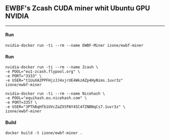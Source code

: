 ## EWBF's Zcash CUDA miner whit Ubuntu GPU NVIDIA
-----

#### Run
```
nvidia-docker run -ti --rm --name EWBF-Miner izone/ewbf-miner
```

#### Run
```
nvidia-docker run -ti --rm --name Zcash \
-e POOL="eu1-zcash.flypool.org" \
-e PORT="3333" \
-e USER="t1UuXA2PPFHjzJJ4xjrUE4WkzAZp4HyNims.1uvr3z"
izone/ewbf-miner
```
```
nvidia-docker run -ti --rm --name Nicehash \
-e POOL="equihash.eu.nicehash.com" \
-e PORT=3357 \
-e USER="3PThBqHfb1UVcZaZXtPAY4SC4fZNBNqCs7.1uvr3z" \
izone/ewbf-miner
```

#### Build
```
docker build -t izone/ewbf-miner .
```
